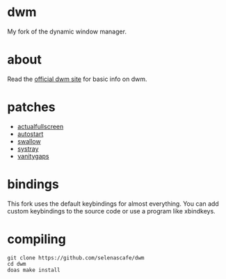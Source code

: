 # dwm
My fork of the dynamic window manager.

# about
Read the [official dwm site](https://dwm.suckless.org) for basic info on dwm.

# patches
- [actualfullscreen](https://dwm.suckless.org/patches/actualfullscreen/)
- [autostart](https://dwm.suckless.org/patches/autostart/)
- [swallow](https://dwm.suckless.org/patches/swallow/)
- [systray](https://dwm.suckless.org/patches/systray/)
- [vanitygaps](https://dwm.suckless.org/patches/vanitygaps/)

# bindings
This fork uses the default keybindings for almost everything. You can add custom keybindings to the source code or use a program like xbindkeys.

# compiling
```
git clone https://github.com/selenascafe/dwm
cd dwm
doas make install
```
